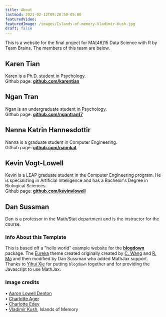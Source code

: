 ```yaml
---
title: About
lastmod: 2021-02-12T09:20:50-05:00
featuredVideo:
featuredImage: /images/Islands-of-memory-Vladimir-Kush.jpg
draft: false
---
```


This is a website for the final project for MA[46]15 Data Science with R by Team Brains.
The members of this team are below.

## Karen Tian

Karen is a Ph.D. student in Psychology.\
Github page: [**github.com/karentian**](https://github.com/karentian)

## Ngan Tran

Ngan is an undergraduate student in Psychology.\
Github page: [**github.com/ngantran17**](https://github.com/ngantran17)

## Nanna Katrin Hannesdottir
Nanna is a graduate student in Computer Engineering.\
Github page: [**github.com/nannkat**](https://github.com/nannkat)

## Kevin Vogt-Lowell
Kevin is a LEAP graduate student in the Computer Engineering program. He is specializing in Artificial Intelligence and has a Bachelor's Degree in Biological Sciences.\
Github page:
[**github.com/kevinvlowell**](https://github.com/kevinvlowell)

## Dan Sussman

Dan is a professor in the Math/Stat department and is the instructor for the course.



### Info About this Template

This is based off a "hello world" example website for the [**blogdown**](https://github.com/rstudio/blogdown) package. The [Eureka](https://www.wangchucheng.com/en/docs/eureka/) theme created originally created by  [C. Wang](https://www.wangchucheng.com/zh/) and [R. Ma](https://www.ruiqima.com/zh/) and then modified by Dan Sussman who added MathJax support. Thanks to [Yihui Xie](https://github.com/yihui/) for putting `blogdown` together and for providing the Javascript to use MathJax.

### Image credits
• [Aaron Lowell Denton](https://aaronlowelldenton.com/)  
• [Charlotte Ager](https://charlotteager.co.uk/)  
• [Charlotte Edey](https://www.charlotteedey.com/)  
• [Vladimir Kush](https://vladimirkush.com/), Islands of Memory
